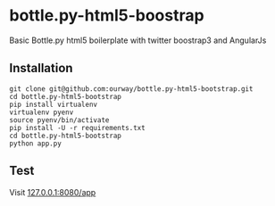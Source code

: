 # bottle.py-html5-boostrap
Basic Bottle.py html5 boilerplate with twitter boostrap3 and AngularJs

## Installation
```
git clone git@github.com:ourway/bottle.py-html5-bootstrap.git
cd bottle.py-html5-bootstrap
pip install virtualenv
virtualenv pyenv
source pyenv/bin/activate
pip install -U -r requirements.txt
cd bottle.py-html5-bootstrap
python app.py
```

## Test

Visit [127.0.0.1:8080/app](http://127.0.0.1:8080/app)




